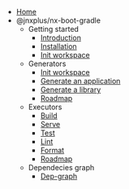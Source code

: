 - [Home](/)
- @jnxplus/nx-boot-gradle
  - Getting started
    - [Introduction](nx-boot-gradle/getting-started/intro)
    - [Installation](nx-boot-gradle/getting-started/setup)
    - [Init workspace](nx-boot-gradle/getting-started/init)
  - Generators
    - [Init workspace](nx-boot-gradle/generators/init)
    - [Generate an application](nx-boot-gradle/generators/application)
    - [Generate a library](nx-boot-gradle/generators/library)
    - [Roadmap](nx-boot-gradle/generators/roadmap)
  - Executors
    - [Build](nx-boot-gradle/executors/build)
    - [Serve](nx-boot-gradle/executors/serve)
    - [Test](nx-boot-gradle/executors/test)
    - [Lint](nx-boot-gradle/executors/lint)
    - [Format](nx-boot-gradle/executors/format)
    - [Roadmap](nx-boot-gradle/executors/roadmap)
  - Dependecies graph
    - [Dep-graph](nx-boot-gradle/dep-graph/dep-graph)
